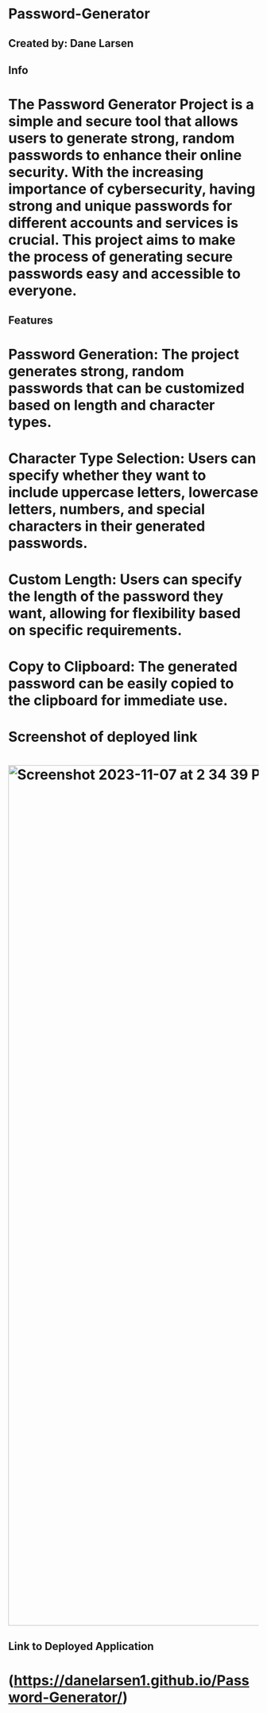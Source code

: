 # Password-Generator

## Created by: Dane Larsen
## Info

# The Password Generator Project is a simple and secure tool that allows users to generate strong, random passwords to enhance their online security. With the increasing importance of cybersecurity, having strong and unique passwords for different accounts and services is crucial. This project aims to make the process of generating secure passwords easy and accessible to everyone.



## Features

# Password Generation: The project generates strong, random passwords that can be customized based on length and character types.

# Character Type Selection: Users can specify whether they want to include uppercase letters, lowercase letters, numbers, and special characters in their generated passwords.

# Custom Length: Users can specify the length of the password they want, allowing for flexibility based on specific requirements.

# Copy to Clipboard: The generated password can be easily copied to the clipboard for immediate use.

# Screenshot of deployed link

# <img width="1728" alt="Screenshot 2023-11-07 at 2 34 39 PM" src="https://github.com/DaneLarsen1/Password-Generator/assets/147566371/0e8acbe2-2563-423f-a2f6-702d6eee5adc">


## Link to Deployed Application

# (https://danelarsen1.github.io/Password-Generator/)





